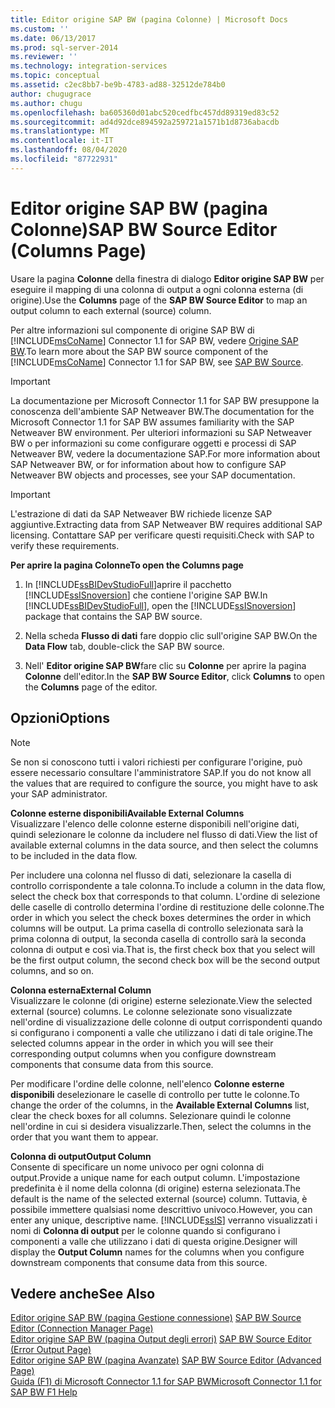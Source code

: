 ```yaml
---
title: Editor origine SAP BW (pagina Colonne) | Microsoft Docs
ms.custom: ''
ms.date: 06/13/2017
ms.prod: sql-server-2014
ms.reviewer: ''
ms.technology: integration-services
ms.topic: conceptual
ms.assetid: c2ec8bb7-be9b-4783-ad88-32512de784b0
author: chugugrace
ms.author: chugu
ms.openlocfilehash: ba605360d01abc520cedfbc457dd89319ed83c52
ms.sourcegitcommit: ad4d92dce894592a259721a1571b1d8736abacdb
ms.translationtype: MT
ms.contentlocale: it-IT
ms.lasthandoff: 08/04/2020
ms.locfileid: "87722931"
---
```

# <a name="sap-bw-source-editor-columns-page"></a><span data-ttu-id="1da00-102">Editor origine SAP BW (pagina Colonne)</span><span class="sxs-lookup"><span data-stu-id="1da00-102">SAP BW Source Editor (Columns Page)</span></span>
  <span data-ttu-id="1da00-103">Usare la pagina **Colonne** della finestra di dialogo **Editor origine SAP BW** per eseguire il mapping di una colonna di output a ogni colonna esterna (di origine).</span><span class="sxs-lookup"><span data-stu-id="1da00-103">Use the **Columns** page of the **SAP BW Source Editor** to map an output column to each external (source) column.</span></span>  
  
 <span data-ttu-id="1da00-104">Per altre informazioni sul componente di origine SAP BW di [!INCLUDE[msCoName](../../includes/msconame-md.md)] Connector 1.1 for SAP BW, vedere [Origine SAP BW](sap-bw-source.md).</span><span class="sxs-lookup"><span data-stu-id="1da00-104">To learn more about the SAP BW source component of the [!INCLUDE[msCoName](../../includes/msconame-md.md)] Connector 1.1 for SAP BW, see [SAP BW Source](sap-bw-source.md).</span></span>  
  
> [!IMPORTANT]  
>  <span data-ttu-id="1da00-105">La documentazione per Microsoft Connector 1.1 for SAP BW presuppone la conoscenza dell'ambiente SAP Netweaver BW.</span><span class="sxs-lookup"><span data-stu-id="1da00-105">The documentation for the Microsoft Connector 1.1 for SAP BW assumes familiarity with the SAP Netweaver BW environment.</span></span> <span data-ttu-id="1da00-106">Per ulteriori informazioni su SAP Netweaver BW o per informazioni su come configurare oggetti e processi di SAP Netweaver BW, vedere la documentazione SAP.</span><span class="sxs-lookup"><span data-stu-id="1da00-106">For more information about SAP Netweaver BW, or for information about how to configure SAP Netweaver BW objects and processes, see your SAP documentation.</span></span>  
  
> [!IMPORTANT]  
>  <span data-ttu-id="1da00-107">L'estrazione di dati da SAP Netweaver BW richiede licenze SAP aggiuntive.</span><span class="sxs-lookup"><span data-stu-id="1da00-107">Extracting data from SAP Netweaver BW requires additional SAP licensing.</span></span> <span data-ttu-id="1da00-108">Contattare SAP per verificare questi requisiti.</span><span class="sxs-lookup"><span data-stu-id="1da00-108">Check with SAP to verify these requirements.</span></span>  
  
 <span data-ttu-id="1da00-109">**Per aprire la pagina Colonne**</span><span class="sxs-lookup"><span data-stu-id="1da00-109">**To open the Columns page**</span></span>  
  
1.  <span data-ttu-id="1da00-110">In [!INCLUDE[ssBIDevStudioFull](../../includes/ssbidevstudiofull-md.md)]aprire il pacchetto [!INCLUDE[ssISnoversion](../../includes/ssisnoversion-md.md)] che contiene l'origine SAP BW.</span><span class="sxs-lookup"><span data-stu-id="1da00-110">In [!INCLUDE[ssBIDevStudioFull](../../includes/ssbidevstudiofull-md.md)], open the [!INCLUDE[ssISnoversion](../../includes/ssisnoversion-md.md)] package that contains the SAP BW source.</span></span>  
  
2.  <span data-ttu-id="1da00-111">Nella scheda **Flusso di dati** fare doppio clic sull'origine SAP BW.</span><span class="sxs-lookup"><span data-stu-id="1da00-111">On the **Data Flow** tab, double-click the SAP BW source.</span></span>  
  
3.  <span data-ttu-id="1da00-112">Nell' **Editor origine SAP BW**fare clic su **Colonne** per aprire la pagina **Colonne** dell'editor.</span><span class="sxs-lookup"><span data-stu-id="1da00-112">In the **SAP BW Source Editor**, click **Columns** to open the **Columns** page of the editor.</span></span>  
  
## <a name="options"></a><span data-ttu-id="1da00-113">Opzioni</span><span class="sxs-lookup"><span data-stu-id="1da00-113">Options</span></span>  
  
> [!NOTE]  
>  <span data-ttu-id="1da00-114">Se non si conoscono tutti i valori richiesti per configurare l'origine, può essere necessario consultare l'amministratore SAP.</span><span class="sxs-lookup"><span data-stu-id="1da00-114">If you do not know all the values that are required to configure the source, you might have to ask your SAP administrator.</span></span>  
  
 <span data-ttu-id="1da00-115">**Colonne esterne disponibili**</span><span class="sxs-lookup"><span data-stu-id="1da00-115">**Available External Columns**</span></span>  
 <span data-ttu-id="1da00-116">Visualizzare l'elenco delle colonne esterne disponibili nell'origine dati, quindi selezionare le colonne da includere nel flusso di dati.</span><span class="sxs-lookup"><span data-stu-id="1da00-116">View the list of available external columns in the data source, and then select the columns to be included in the data flow.</span></span>  
  
 <span data-ttu-id="1da00-117">Per includere una colonna nel flusso di dati, selezionare la casella di controllo corrispondente a tale colonna.</span><span class="sxs-lookup"><span data-stu-id="1da00-117">To include a column in the data flow, select the check box that corresponds to that column.</span></span> <span data-ttu-id="1da00-118">L'ordine di selezione delle caselle di controllo determina l'ordine di restituzione delle colonne.</span><span class="sxs-lookup"><span data-stu-id="1da00-118">The order in which you select the check boxes determines the order in which columns will be output.</span></span> <span data-ttu-id="1da00-119">La prima casella di controllo selezionata sarà la prima colonna di output, la seconda casella di controllo sarà la seconda colonna di output e così via.</span><span class="sxs-lookup"><span data-stu-id="1da00-119">That is, the first check box that you select will be the first output column, the second check box will be the second output columns, and so on.</span></span>  
  
 <span data-ttu-id="1da00-120">**Colonna esterna**</span><span class="sxs-lookup"><span data-stu-id="1da00-120">**External Column**</span></span>  
 <span data-ttu-id="1da00-121">Visualizzare le colonne (di origine) esterne selezionate.</span><span class="sxs-lookup"><span data-stu-id="1da00-121">View the selected external (source) columns.</span></span> <span data-ttu-id="1da00-122">Le colonne selezionate sono visualizzate nell'ordine di visualizzazione delle colonne di output corrispondenti quando si configurano i componenti a valle che utilizzano i dati di tale origine.</span><span class="sxs-lookup"><span data-stu-id="1da00-122">The selected columns appear in the order in which you will see their corresponding output columns when you configure downstream components that consume data from this source.</span></span>  
  
 <span data-ttu-id="1da00-123">Per modificare l'ordine delle colonne, nell'elenco **Colonne esterne disponibili** deselezionare le caselle di controllo per tutte le colonne.</span><span class="sxs-lookup"><span data-stu-id="1da00-123">To change the order of the columns, in the **Available External Columns** list, clear the check boxes for all columns.</span></span> <span data-ttu-id="1da00-124">Selezionare quindi le colonne nell'ordine in cui si desidera visualizzarle.</span><span class="sxs-lookup"><span data-stu-id="1da00-124">Then, select the columns in the order that you want them to appear.</span></span>  
  
 <span data-ttu-id="1da00-125">**Colonna di output**</span><span class="sxs-lookup"><span data-stu-id="1da00-125">**Output Column**</span></span>  
 <span data-ttu-id="1da00-126">Consente di specificare un nome univoco per ogni colonna di output.</span><span class="sxs-lookup"><span data-stu-id="1da00-126">Provide a unique name for each output column.</span></span> <span data-ttu-id="1da00-127">L'impostazione predefinita è il nome della colonna (di origine) esterna selezionata.</span><span class="sxs-lookup"><span data-stu-id="1da00-127">The default is the name of the selected external (source) column.</span></span> <span data-ttu-id="1da00-128">Tuttavia, è possibile immettere qualsiasi nome descrittivo univoco.</span><span class="sxs-lookup"><span data-stu-id="1da00-128">However, you can enter any unique, descriptive name.</span></span> [!INCLUDE[ssIS](../../includes/ssis-md.md)] <span data-ttu-id="1da00-129">verranno visualizzati i nomi di **Colonna di output** per le colonne quando si configurano i componenti a valle che utilizzano i dati di questa origine.</span><span class="sxs-lookup"><span data-stu-id="1da00-129">Designer will display the **Output Column** names for the columns when you configure downstream components that consume data from this source.</span></span>  
  
## <a name="see-also"></a><span data-ttu-id="1da00-130">Vedere anche</span><span class="sxs-lookup"><span data-stu-id="1da00-130">See Also</span></span>  
 <span data-ttu-id="1da00-131">[Editor origine SAP BW &#40;pagina Gestione connessione&#41;](sap-bw-source-editor-connection-manager-page.md) </span><span class="sxs-lookup"><span data-stu-id="1da00-131">[SAP BW Source Editor &#40;Connection Manager Page&#41;](sap-bw-source-editor-connection-manager-page.md) </span></span>  
 <span data-ttu-id="1da00-132">[Editor origine SAP BW &#40;pagina Output degli errori&#41;](sap-bw-source-editor-error-output-page.md) </span><span class="sxs-lookup"><span data-stu-id="1da00-132">[SAP BW Source Editor &#40;Error Output Page&#41;](sap-bw-source-editor-error-output-page.md) </span></span>  
 <span data-ttu-id="1da00-133">[Editor origine SAP BW &#40;pagina Avanzate&#41;](sap-bw-source-editor-advanced-page.md) </span><span class="sxs-lookup"><span data-stu-id="1da00-133">[SAP BW Source Editor &#40;Advanced Page&#41;](sap-bw-source-editor-advanced-page.md) </span></span>  
 [<span data-ttu-id="1da00-134">Guida (F1) di Microsoft Connector 1.1 for SAP BW</span><span class="sxs-lookup"><span data-stu-id="1da00-134">Microsoft Connector 1.1 for SAP BW F1 Help</span></span>](../microsoft-connector-for-sap-bw-f1-help.md)  
  
  
